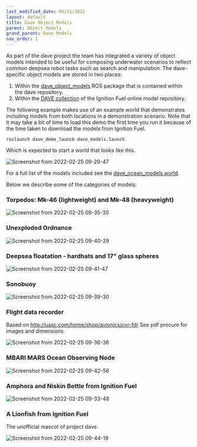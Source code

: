 ```yaml
---
last_modified_date: 04/11/2022
layout: default
title: Dave Object Models
parent: Object Models
grand_parent: Dave Models
nav_order: 1
---
```



As part of the dave project the team has integrated a variety of object models intended to be useful for composing underwater scenarios to reflect common deepsea robot tasks such as search and manipulation.  The dave-specific object models are stored in two places:

1. Within the [dave_object_models](https://github.com/Field-Robotics-Lab/dave/tree/master/models/dave_object_models) ROS package that is contained within the dave repository.
2. Within the [DAVE collection](https://app.ignitionrobotics.org/Cole/fuel/collections/DAVE) of the Ignition Fuel online model repository.

The following example makes use of an example world that demonstrates including models from both locations in a demonstration scenario.  Note that it may take a bit of time to load this demo the first time you run it because of the time taken to download the models from Ignition Fuel.

```
roslaunch dave_demo_launch dave_models.launch
```

Which is expected to start a world that looks like this.

![Screenshot from 2022-02-25 09-29-47](https://user-images.githubusercontent.com/8921143/155760921-53a92b92-898d-428f-b09f-d330780fc5ce.png)


For a full list of the models included see the [dave_ocean_models.world](https://github.com/Field-Robotics-Lab/dave/blob/master/models/dave_worlds/worlds/dave_ocean_models.world).

Below we describe some of the categories of models:

### Torpedos: Mk-46 (lightweight) and Mk-48 (heavyweight)

![Screenshot from 2022-02-25 09-35-30](https://user-images.githubusercontent.com/8921143/155761200-8f31bf5c-40b2-4739-9e83-c50f600ecada.png)

### Unexploded Ordnance

![Screenshot from 2022-02-25 09-40-29](https://user-images.githubusercontent.com/8921143/155761872-8ded3866-dc03-496d-a9c6-728f8a0a1455.png)

### Deepsea floatation - hardhats and 17" glass spheres

![Screenshot from 2022-02-25 09-41-47](https://user-images.githubusercontent.com/8921143/155762079-7e21fdf7-e065-4db0-9aa1-e8b1598c9a52.png)


### Sonobuoy

![Screenshot from 2022-02-25 09-39-30](https://user-images.githubusercontent.com/8921143/155761620-dd698014-6ed0-4eb5-8fd0-77f3ff7952d5.png)


### Flight data recorder

Based on http://uasc.com/home/shop/avionics/cvr-fdr  See pdf procure for images and dimensions

![Screenshot from 2022-02-25 09-36-36](https://user-images.githubusercontent.com/8921143/155761299-7d1afb78-3beb-40c2-bb02-8b2d237f59c7.png)

### MBARI MARS Ocean Observing Node

![Screenshot from 2022-02-25 09-42-56](https://user-images.githubusercontent.com/8921143/155762176-ba45ec52-9001-4d24-8349-59edc44f57a9.png)


### Amphora and Niskin Bottle from Ignition Fuel

![Screenshot from 2022-02-25 09-33-48](https://user-images.githubusercontent.com/8921143/155760988-38daf204-859c-43b6-8614-4717287ca2b9.png)

### A Lionfish from Ignition Fuel

The unofficial mascot of project dave.

![Screenshot from 2022-02-25 09-44-19](https://user-images.githubusercontent.com/8921143/155762402-4dab6602-f19f-4ad1-a333-64b6f63f1293.png)

